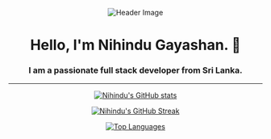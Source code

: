 <!-- Add header image -->
<p align="center">
  <img src="https://link-to-your-header-image.png" alt="Header Image"/>
</p>

<h1 align="center">Hello, I'm Nihindu Gayashan. 👋</h1>
<h3 align="center">I am a passionate full stack developer from Sri Lanka.</h3>

---

<!-- Stats section with total contributions, streak, and other metrics -->
<p align="center">
  <a href="https://github.com/nihindu-gayashan">
    <img align="center" src="https://github-readme-stats.vercel.app/api?username=nihindu-gayashan&show_icons=true&theme=dark" alt="Nihindu's GitHub stats"/>
  </a>
</p>

<p align="center">
  <a href="https://github.com/nihindu-gayashan">
    <img align="center" src="https://github-readme-streak-stats.herokuapp.com/?user=nihindu-gayashan&theme=dark" alt="Nihindu's GitHub Streak"/>
  </a>
</p>

<p align="center">
  <a href="https://github.com/nihindu-gayashan">
    <img align="center" src="https://github-readme-stats.vercel.app/api/top-langs/?username=nihindu-gayashan&layout=compact&theme=dark" alt="Top Languages"/>
  </a>
</p>
